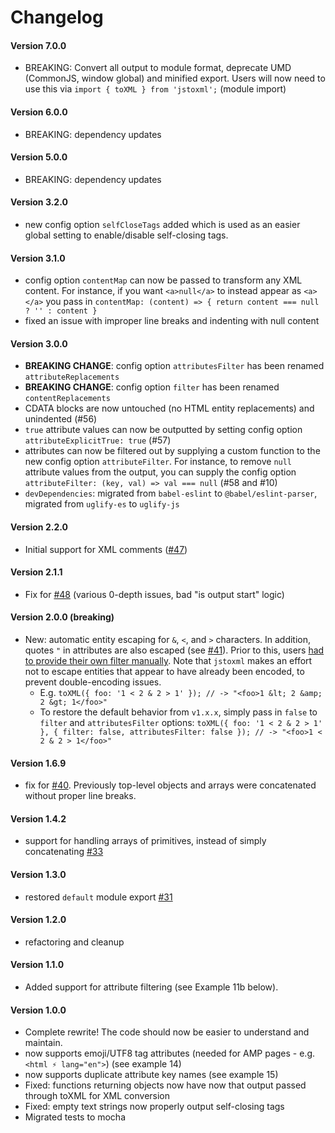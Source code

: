 # Changelog

#### Version 7.0.0

- BREAKING: Convert all output to module format, deprecate UMD (CommonJS, window global) and minified export. Users will now need to use this via `import { toXML } from 'jstoxml';` (module import)

#### Version 6.0.0

- BREAKING: dependency updates

#### Version 5.0.0

- BREAKING: dependency updates

#### Version 3.2.0

- new config option `selfCloseTags` added which is used as an easier global setting to enable/disable self-closing tags.

#### Version 3.1.0

- config option `contentMap` can now be passed to transform any XML content. For instance, if you want `<a>null</a>` to instead appear as `<a></a>` you pass in `contentMap: (content) => { return content === null ? '' : content }`
- fixed an issue with improper line breaks and indenting with null content

#### Version 3.0.0

- **BREAKING CHANGE**: config option `attributesFilter` has been renamed `attributeReplacements`
- **BREAKING CHANGE**: config option `filter` has been renamed `contentReplacements`
- CDATA blocks are now untouched (no HTML entity replacements) and unindented (#56)
- `true` attribute values can now be outputted by setting config option `attributeExplicitTrue: true` (#57)
- attributes can now be filtered out by supplying a custom function to the new config option `attributeFilter`. For instance, to remove `null` attribute values from the output, you can supply the config option `attributeFilter: (key, val) => val === null` (#58 and #10)
- `devDependencies`: migrated from `babel-eslint` to `@babel/eslint-parser`, migrated from `uglify-es` to `uglify-js`

#### Version 2.2.0

- Initial support for XML comments ([#47](https://github.com/davidcalhoun/jstoxml/issues/47))

#### Version 2.1.1

- Fix for [#48](https://github.com/davidcalhoun/jstoxml/issues/48) (various 0-depth issues, bad "is output start" logic)

#### Version 2.0.0 (breaking)

- New: automatic entity escaping for `&`, `<`, and `>` characters. In addition, quotes `"` in attributes are also escaped (see [#41](/../../issues/41)). Prior to this, users [had to provide their own filter manually](https://github.com/davidcalhoun/jstoxml/issues/4#issuecomment-19165730). Note that `jstoxml` makes an effort not to escape entities that appear to have already been encoded, to prevent double-encoding issues.
    - E.g. `toXML({ foo: '1 < 2 & 2 > 1' }); // -> "<foo>1 &lt; 2 &amp; 2 &gt; 1</foo>"`
    - To restore the default behavior from `v1.x.x`, simply pass in `false` to `filter` and `attributesFilter` options:
      `toXML({ foo: '1 < 2 & 2 > 1' }, { filter: false, attributesFilter: false }); // -> "<foo>1 < 2 & 2 > 1</foo>"`

#### Version 1.6.9

- fix for [#40](https://github.com/davidcalhoun/jstoxml/issues/47). Previously top-level objects and arrays were concatenated without proper line breaks.

#### Version 1.4.2

- support for handling arrays of primitives, instead of simply concatenating [#33](/../../issues/33)

#### Version 1.3.0

- restored `default` module export [#31](/../../issues/31)

#### Version 1.2.0

- refactoring and cleanup

#### Version 1.1.0

- Added support for attribute filtering (see Example 11b below).

#### Version 1.0.0

- Complete rewrite! The code should now be easier to understand and maintain.
- now supports emoji/UTF8 tag attributes (needed for AMP pages - e.g. `<html ⚡ lang="en">`) (see example 14)
- now supports duplicate attribute key names (see example 15)
- Fixed: functions returning objects now have now that output passed through toXML for XML conversion
- Fixed: empty text strings now properly output self-closing tags
- Migrated tests to mocha
